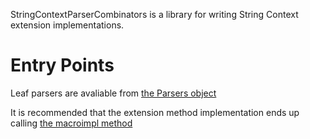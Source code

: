---
---

StringContextParserCombinators is a library for writing String Context extension implementations.

# Entry Points

Leaf parsers are avaliable from [the Parsers object](api/com/rayrobdod/stringContextParserCombinator/Parsers$.html)

It is recommended that the extension method implementation ends up calling [the macroimpl method](api/com/rayrobdod/stringContextParserCombinator.html#macroimpl)
